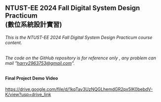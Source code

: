 NTUST-EE 2024 Fall Digital System Design Practicum  
(數位系統設計實習)
-
###### This is the *NTUST-EE 2024 Fall Digital System Design Practicum* course content. 
###### The code on the GitHub repository is for reference only , any problem can mail "harry2963753@gmail.com".  

#### Final Project Demo Video   
https://drive.google.com/file/d/1kqTav3UzNQGLhemdGR2px5lK0bebdV-K/view?usp=drive_link
